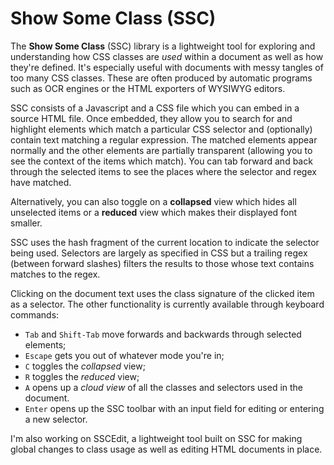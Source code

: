 Show Some Class (SSC)
=====================

The **Show Some Class** (SSC) library is a lightweight tool for
exploring and understanding how CSS classes are *used* within a
document as well as how they're defined.  It's especially useful with
documents with messy tangles of too many CSS classes.  These are often
produced by automatic programs such as OCR engines or the HTML
exporters of WYSIWYG editors.

SSC consists of a Javascript and a CSS file which you can embed in a
source HTML file.  Once embedded, they allow you to search for and
highlight elements which match a particular CSS selector and
(optionally) contain text matching a regular expression.  The matched
elements appear normally and the other elements are partially
transparent (allowing you to see the context of the items which
match).  You can tab forward and back through the selected items to
see the places where the selector and regex have matched.

Alternatively, you can also toggle on a **collapsed** view which hides
all unselected items or a **reduced** view which makes their displayed
font smaller.

SSC uses the hash fragment of the current location to indicate the
selector being used.  Selectors are largely as specified in CSS but a
trailing regex (between forward slashes) filters the results to those
whose text contains matches to the regex.

Clicking on the document text uses the class signature of the clicked
item as a selector.  The other functionality is currently available
through keyboard commands:

* `Tab` and `Shift-Tab` move forwards and backwards through selected elements;
* `Escape` gets you out of whatever mode you're in;
* `C` toggles the *collapsed* view;
* `R` toggles the *reduced* view;
* `A` opens up a *cloud view* of all the classes and selectors used in
  the document.
* `Enter` opens up the SSC toolbar with an input field for editing or
  entering a new selector.

I'm also working on SSCEdit, a lightweight tool built on SSC for
making global changes to class usage as well as editing HTML documents
in place.


